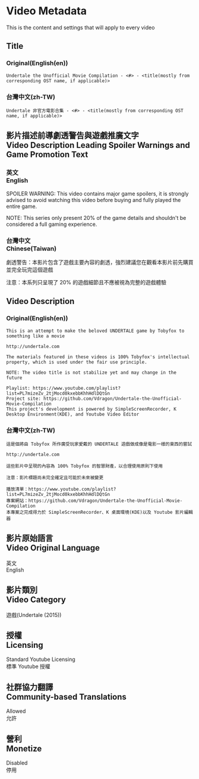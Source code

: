 # Video Metadata
This is the content and settings that will apply to every video

## Title
### Original(English(en))
```
Undertale the Unofficial Movie Compilation - <#> - <title(mostly from corresponding OST name, if applicable)>
```

### 台灣中文(zh-TW)
```
Undertale 非官方電影合集 - <#> - <title(mostly from corresponding OST name, if applicable)>
```

## 影片描述前導劇透警告與遊戲推廣文字<br>Video Description Leading Spoiler Warnings and Game Promotion Text
### 英文<br>English
SPOILER WARNING: This video contains major game spoilers, it is strongly advised to avoid watching this video before buying and fully played the entire game.

NOTE: This series only present 20% of the game details and shouldn't be considered a full gaming experience.

### 台灣中文<br>Chinese(Taiwan)
劇透警告：本影片包含了遊戲主要內容的劇透，強烈建議您在觀看本影片前先購買並完全玩完這個遊戲

注意：本系列只呈現了 20% 的遊戲細節且不應被視為完整的遊戲體驗

## Video Description
### Original(English(en))
```
This is an attempt to make the beloved UNDERTALE game by Tobyfox to something like a movie

http://undertale.com

The materials featured in these videos is 100% Tobyfox's intellectual property, which is used under the fair use principle.

NOTE: The video title is not stabilize yet and may change in the future

Playlist: https://www.youtube.com/playlist?list=PL7mizeZv_2tjMocd0kxebbKhhHdlDQtGn
Project site: https://github.com/Vdragon/Undertale-the-Unofficial-Movie-Compilation
This project's development is powered by SimpleScreenRecorder, K Desktop Environment(KDE), and Youtube Video Editor
```

### 台灣中文(zh-TW)
```
這是個將由 Tobyfox 所作廣受玩家愛戴的 UNDERTALE 遊戲做成像是電影一樣的東西的嘗試

http://undertale.com

這些影片中呈現的內容為 100% Tobyfox 的智慧財產，以合理使用原則下使用

注意：影片標題尚未完全確定且可能於未來被變更

播放清單：https://www.youtube.com/playlist?list=PL7mizeZv_2tjMocd0kxebbKhhHdlDQtGn
專案網站：https://github.com/Vdragon/Undertale-the-Unofficial-Movie-Compilation
本專案之完成得力於 SimpleScreenRecorder、K 桌面環境(KDE)以及 Youtube 影片編輯器
```

## 影片原始語言<br>Video Original Language
英文  
English

## 影片類別<br>Video Category
遊戲(Undertale (2015))

## 授權<br>Licensing
Standard Youtube Licensing  
標準 Youtube 授權

## 社群協力翻譯<br>Community-based Translations
Allowed  
允許

## 營利<br>Monetize
Disabled  
停用
